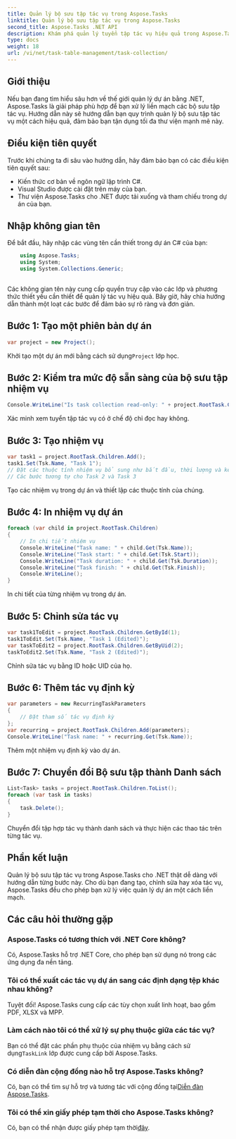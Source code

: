 ```yaml
---
title: Quản lý bộ sưu tập tác vụ trong Aspose.Tasks
linktitle: Quản lý bộ sưu tập tác vụ trong Aspose.Tasks
second_title: Aspose.Tasks .NET API
description: Khám phá quản lý tuyển tập tác vụ hiệu quả trong Aspose.Tasks for .NET. Từ việc tạo đến chỉnh sửa, quản lý dự án một cách dễ dàng.
type: docs
weight: 18
url: /vi/net/task-table-management/task-collection/
---
```

## Giới thiệu
Nếu bạn đang tìm hiểu sâu hơn về thế giới quản lý dự án bằng .NET, Aspose.Tasks là giải pháp phù hợp để bạn xử lý liền mạch các bộ sưu tập tác vụ. Hướng dẫn này sẽ hướng dẫn bạn quy trình quản lý bộ sưu tập tác vụ một cách hiệu quả, đảm bảo bạn tận dụng tối đa thư viện mạnh mẽ này.
## Điều kiện tiên quyết
Trước khi chúng ta đi sâu vào hướng dẫn, hãy đảm bảo bạn có các điều kiện tiên quyết sau:
- Kiến thức cơ bản về ngôn ngữ lập trình C#.
- Visual Studio được cài đặt trên máy của bạn.
- Thư viện Aspose.Tasks cho .NET được tải xuống và tham chiếu trong dự án của bạn.
## Nhập không gian tên
Để bắt đầu, hãy nhập các vùng tên cần thiết trong dự án C# của bạn:
```csharp
	using Aspose.Tasks;
    using System;
    using System.Collections.Generic;
    
```
Các không gian tên này cung cấp quyền truy cập vào các lớp và phương thức thiết yếu cần thiết để quản lý tác vụ hiệu quả.
Bây giờ, hãy chia hướng dẫn thành một loạt các bước để đảm bảo sự rõ ràng và đơn giản.
## Bước 1: Tạo một phiên bản dự án
```csharp
var project = new Project();
```
 Khởi tạo một dự án mới bằng cách sử dụng`Project` lớp học.
## Bước 2: Kiểm tra mức độ sẵn sàng của bộ sưu tập nhiệm vụ
```csharp
Console.WriteLine("Is task collection read-only: " + project.RootTask.Children.IsReadOnly);
```
Xác minh xem tuyển tập tác vụ có ở chế độ chỉ đọc hay không.
## Bước 3: Tạo nhiệm vụ
```csharp
var task1 = project.RootTask.Children.Add();
task1.Set(Tsk.Name, "Task 1");
// Đặt các thuộc tính nhiệm vụ bổ sung như bắt đầu, thời lượng và kết thúc
// Các bước tương tự cho Task 2 và Task 3
```
Tạo các nhiệm vụ trong dự án và thiết lập các thuộc tính của chúng.
## Bước 4: In nhiệm vụ dự án
```csharp
foreach (var child in project.RootTask.Children)
{
    // In chi tiết nhiệm vụ
    Console.WriteLine("Task name: " + child.Get(Tsk.Name));
    Console.WriteLine("Task start: " + child.Get(Tsk.Start));
    Console.WriteLine("Task duration: " + child.Get(Tsk.Duration));
    Console.WriteLine("Task finish: " + child.Get(Tsk.Finish));
    Console.WriteLine();
}
```
In chi tiết của từng nhiệm vụ trong dự án.
## Bước 5: Chỉnh sửa tác vụ
```csharp
var task1ToEdit = project.RootTask.Children.GetById(1);
task1ToEdit.Set(Tsk.Name, "Task 1 (Edited)");
var taskToEdit2 = project.RootTask.Children.GetByUid(2);
taskToEdit2.Set(Tsk.Name, "Task 2 (Edited)");
```
Chỉnh sửa tác vụ bằng ID hoặc UID của họ.
## Bước 6: Thêm tác vụ định kỳ
```csharp
var parameters = new RecurringTaskParameters
{
    // Đặt tham số tác vụ định kỳ
};
var recurring = project.RootTask.Children.Add(parameters);
Console.WriteLine("Task name: " + recurring.Get(Tsk.Name));
```
Thêm một nhiệm vụ định kỳ vào dự án.
## Bước 7: Chuyển đổi Bộ sưu tập thành Danh sách
```csharp
List<Task> tasks = project.RootTask.Children.ToList();
foreach (var task in tasks)
{
    task.Delete();
}
```
Chuyển đổi tập hợp tác vụ thành danh sách và thực hiện các thao tác trên từng tác vụ.
## Phần kết luận
Quản lý bộ sưu tập tác vụ trong Aspose.Tasks cho .NET thật dễ dàng với hướng dẫn từng bước này. Cho dù bạn đang tạo, chỉnh sửa hay xóa tác vụ, Aspose.Tasks đều cho phép bạn xử lý việc quản lý dự án một cách liền mạch.
## Các câu hỏi thường gặp
### Aspose.Tasks có tương thích với .NET Core không?
Có, Aspose.Tasks hỗ trợ .NET Core, cho phép bạn sử dụng nó trong các ứng dụng đa nền tảng.
### Tôi có thể xuất các tác vụ dự án sang các định dạng tệp khác nhau không?
Tuyệt đối! Aspose.Tasks cung cấp các tùy chọn xuất linh hoạt, bao gồm PDF, XLSX và MPP.
### Làm cách nào tôi có thể xử lý sự phụ thuộc giữa các tác vụ?
 Bạn có thể đặt các phần phụ thuộc của nhiệm vụ bằng cách sử dụng`TaskLink` lớp được cung cấp bởi Aspose.Tasks.
### Có diễn đàn cộng đồng nào hỗ trợ Aspose.Tasks không?
 Có, bạn có thể tìm sự hỗ trợ và tương tác với cộng đồng tại[Diễn đàn Aspose.Tasks](https://forum.aspose.com/c/tasks/15).
### Tôi có thể xin giấy phép tạm thời cho Aspose.Tasks không?
 Có, bạn có thể nhận được giấy phép tạm thời[đây](https://purchase.aspose.com/temporary-license/).